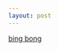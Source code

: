 ```yaml
---
layout: post
---
```


[bing bong](https://www.reddit.com/r/AbruptChaos/comments/ull708/what_is_happening/)